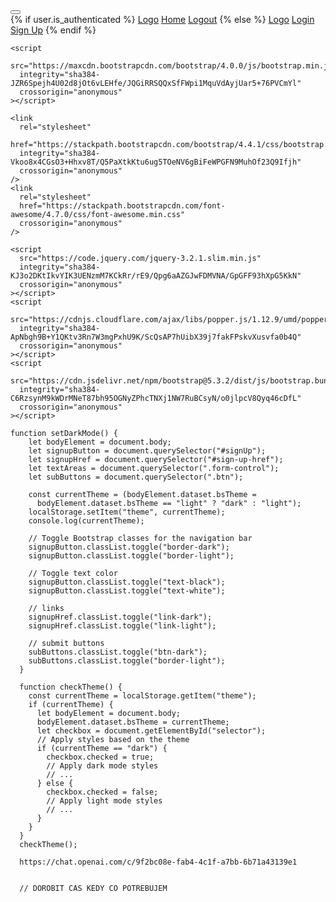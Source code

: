<!-- old nav bar -->

<nav class="navabar navbar-expand-lg navbar-light bg-transparent">
      <div class='container'> 
        <button 
          class="navbar-toggler" 
          type="button" 
          data-toggle="collapse" 
          data-target="#navbar">
          <span class="navbar-toggler-icon"></span>
        </button>
          <div class="collapse navbar-collapse" id="navbar">
            <div class="navbar-nav">
              {% if user.is_authenticated %}
              <a href="/" class="nav-item nav-link" id="'Logo">Logo</a>
              <a href="/home" class="nav-item nav-link" id="'home">Home</a>
              <a href="/logout" class="nav-item nav-link" id="'logout">Logout</a>
              {% else %}
              <a href="/" class="nav-item nav-link" id="'Logo">Logo</a>
              <a href="/login" class="nav-item nav-link" id="'login">Login</a>
              <a href="/sign-up" class="nav-item nav-link" id="'signUp">Sign Up</a>
              {% endif %}
            </div>
          </div>
      </div>
    </nav>

    <script
      src="https://maxcdn.bootstrapcdn.com/bootstrap/4.0.0/js/bootstrap.min.js"
      integrity="sha384-JZR6Spejh4U02d8jOt6vLEHfe/JQGiRRSQQxSfFWpi1MquVdAyjUar5+76PVCmYl"
      crossorigin="anonymous"
    ></script>

    <link
      rel="stylesheet"
      href="https://stackpath.bootstrapcdn.com/bootstrap/4.4.1/css/bootstrap.min.css"
      integrity="sha384-Vkoo8x4CGsO3+Hhxv8T/Q5PaXtkKtu6ug5TOeNV6gBiFeWPGFN9MuhOf23Q9Ifjh"
      crossorigin="anonymous"
    />
    <link
      rel="stylesheet"
      href="https://stackpath.bootstrapcdn.com/font-awesome/4.7.0/css/font-awesome.min.css"
      crossorigin="anonymous"
    />

    <script
      src="https://code.jquery.com/jquery-3.2.1.slim.min.js"
      integrity="sha384-KJ3o2DKtIkvYIK3UENzmM7KCkRr/rE9/Qpg6aAZGJwFDMVNA/GpGFF93hXpG5KkN"
      crossorigin="anonymous"
    ></script>
    <script
      src="https://cdnjs.cloudflare.com/ajax/libs/popper.js/1.12.9/umd/popper.min.js"
      integrity="sha384-ApNbgh9B+Y1QKtv3Rn7W3mgPxhU9K/ScQsAP7hUibX39j7fakFPskvXusvfa0b4Q"
      crossorigin="anonymous"
    ></script>
    <script
      src="https://cdn.jsdelivr.net/npm/bootstrap@5.3.2/dist/js/bootstrap.bundle.min.js"
      integrity="sha384-C6RzsynM9kWDrMNeT87bh95OGNyZPhcTNXj1NW7RuBCsyN/o0jlpcV8Qyq46cDfL"
      crossorigin="anonymous"
    ></script>

    function setDarkMode() {
        let bodyElement = document.body;
        let signupButton = document.querySelector("#signUp");
        let signupHref = document.querySelector("#sign-up-href");
        let textAreas = document.querySelector(".form-control");
        let subButtons = document.querySelector(".btn");

        const currentTheme = (bodyElement.dataset.bsTheme =
          bodyElement.dataset.bsTheme == "light" ? "dark" : "light");
        localStorage.setItem("theme", currentTheme);
        console.log(currentTheme);

        // Toggle Bootstrap classes for the navigation bar
        signupButton.classList.toggle("border-dark");
        signupButton.classList.toggle("border-light");

        // Toggle text color
        signupButton.classList.toggle("text-black");
        signupButton.classList.toggle("text-white");

        // links
        signupHref.classList.toggle("link-dark");
        signupHref.classList.toggle("link-light");

        // submit buttons
        subButtons.classList.toggle("btn-dark");
        subButtons.classList.toggle("border-light");
      }

      function checkTheme() {
        const currentTheme = localStorage.getItem("theme");
        if (currentTheme) {
          let bodyElement = document.body;
          bodyElement.dataset.bsTheme = currentTheme;
          let checkbox = document.getElementById("selector");
          // Apply styles based on the theme
          if (currentTheme == "dark") {
            checkbox.checked = true;
            // Apply dark mode styles
            // ...
          } else {
            checkbox.checked = false;
            // Apply light mode styles
            // ...
          }
        }
      }
      checkTheme();

      https://chat.openai.com/c/9f2bc08e-fab4-4c1f-a7bb-6b71a43139e1


      // DOROBIT CAS KEDY CO POTREBUJEM